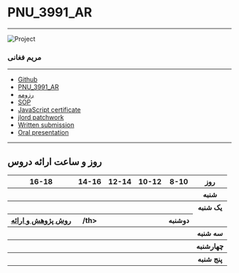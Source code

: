 # PNU_3991_AR
---------

![Project ](https://github.com/abouhamze-fahime/PNU_3991_AR/blob/gh-pages/SoftwareManagement/jsw-header-illustrations---v3.png)







### مریم فغانی
 
---
- [Github](https://github.com/maryamfaghani)
-  [PNU_3991_AR](https://github.com/maryamfaghani/PNU_3991_AR)
- [رزومه](https://github.com/maryamfaghani/maryamfaghani.github.io)
- [SOP](https://github.com/maryamfaghani/SOP)
- [JavaScript certificate](https://github.com/maryamfaghani/PNU_3991_AR/blob/main/js.png)
- [jlord patchwork](https://github.com/maryamfaghani/PNU_3991_AR/blob/main/jlord.PNG)
- [Written submission](https://github.com/maryamfaghani/Written-submission)
- [Oral presentation](https://github.com/maryamfaghani/Oral-presentation)
--------------
## روز و ساعت ارائه دروس

<table style="width:100%">
    <tr>
    <th >16-18</th>
    <th >14-16</th>
    <th >12-14</th>
    <th>10-12</th>
    <th>8-10</th>
    <th>روز</th>
  <tr>
    <th ></th>
    <th ></th>
    <th ></th>
    <th></th>
    <th></th>
    <th>شنبه</th>
  </tr>
   <tr>
    <th ></th>
    <th ></th>
    <th></th>
    <th></th>
    <th ></th>
    <th>یک شنبه</th>
  </tr>
   <tr>
     <th ><a href="https://github.com/AliRazavi-edu/PNU_3991/tree/master/_BSc/ResearchAndPresentationMethods"> روش پژوهش و ارائه </a></th>
     <th>/th>
     <th></th>
    <th ></th>
    <th>دوشنبه</th>
  </tr>
   <tr>
    <th ></th>
    <th ></th>
    <th></th>
    <th></th>
    <th ></th>
    <th>سه شنبه</th>
  </tr>
   <tr>
    <th ></th>
    <th ></th>
    <th></th>
    <th></th>
     <th ></th>
    <th>چهارشنبه</th>
  </tr>
   <tr>
    <th ></th>
     <th ></th>
     <th></th>
     <th ></th>
      <th ></th>
    <th>پنج شنبه</th>
  </tr>
</table>
